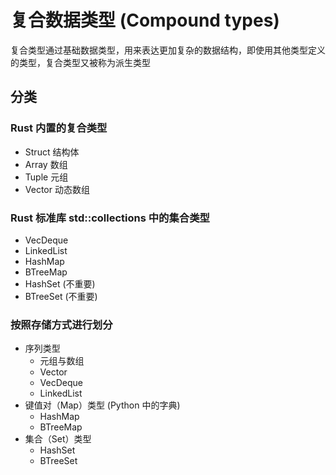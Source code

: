 # 复合数据类型 (Compound types)

复合类型通过基础数据类型，用来表达更加复杂的数据结构，即使用其他类型定义的类型，复合类型又被称为派生类型

## 分类

### Rust 内置的复合类型

* Struct 结构体
* Array 数组
* Tuple 元组
* Vector 动态数组

### Rust 标准库 std::collections 中的集合类型

* VecDeque
* LinkedList
* HashMap
* BTreeMap
* HashSet (不重要)
* BTreeSet (不重要)

### 按照存储方式进行划分

* 序列类型
    * 元组与数组
    * Vector
    * VecDeque
    * LinkedList
* 键值对（Map）类型 (Python 中的字典)
    * HashMap
    * BTreeMap
* 集合（Set）类型
    * HashSet
    * BTreeSet